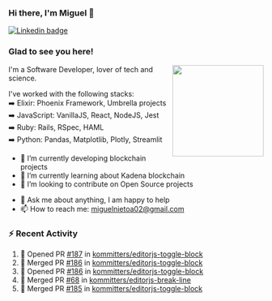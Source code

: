 ### Hi there, I'm Miguel 👋

<a href="https://linkedin.com/in/miguelnietoa/" target="_blank" rel="noopener noreferrer">
  <img src="https://img.shields.io/badge/-LinkedIn-0e76a8?style=flat-square&logo=Linkedin&logoColor=white" alt="Linkedin badge">
</a>
<!-- [![Website Badge](https://img.shields.io/badge/Website-3b5998?style=flat-square&logo=google-chrome&logoColor=white)](#notavailablenow#) 

<img src="https://i.imgur.com/tbrLrt5.gif" width=400 alt="Coding GIF" align="right"/>
-->


### Glad to see you here!
<a href="https://github.com/miguelnietoa"><img src="https://github-readme-stats-git-masterrstaa-rickstaa.vercel.app/api?username=miguelnietoa&show_icons=true&hide_border=true&count_private=true&include_all_commits=true&theme=tokyonight" height="180em" align="right"/></a>
I'm a Software Developer, lover of tech and science. 

I've worked with the following stacks:\
➡️ Elixir: Phoenix Framework, Umbrella projects\
➡️ JavaScript: VanillaJS, React, NodeJS, Jest\
➡️ Ruby: Rails, RSpec, HAML\
➡️ Python: Pandas, Matplotlib, Plotly, Streamlit

- 🔭 I’m currently developing blockchain projects
- 🌱 I’m currently learning about Kadena blockchain
- 👯 I’m looking to contribute on Open Source projects
<!-- 
- 😄 I just finished a Machine Learning course! 
- 🤔 I’m looking for help with ...
-->
- 💬 Ask me about anything, I am happy to help
- 📫 How to reach me: miguelnietoa02@gmail.com


### ⚡ Recent Activity

<!--START_SECTION:activity-->
1. 💪 Opened PR [#187](https://github.com/kommitters/editorjs-toggle-block/pull/187) in [kommitters/editorjs-toggle-block](https://github.com/kommitters/editorjs-toggle-block)
2. 🎉 Merged PR [#186](https://github.com/kommitters/editorjs-toggle-block/pull/186) in [kommitters/editorjs-toggle-block](https://github.com/kommitters/editorjs-toggle-block)
3. 💪 Opened PR [#186](https://github.com/kommitters/editorjs-toggle-block/pull/186) in [kommitters/editorjs-toggle-block](https://github.com/kommitters/editorjs-toggle-block)
4. 🎉 Merged PR [#68](https://github.com/kommitters/editorjs-break-line/pull/68) in [kommitters/editorjs-break-line](https://github.com/kommitters/editorjs-break-line)
5. 🎉 Merged PR [#185](https://github.com/kommitters/editorjs-toggle-block/pull/185) in [kommitters/editorjs-toggle-block](https://github.com/kommitters/editorjs-toggle-block)
<!--END_SECTION:activity-->
